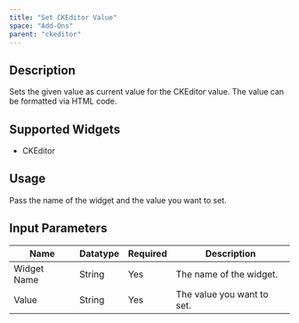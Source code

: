 ```yaml
---
title: "Set CKEditor Value"
space: "Add-Ons"
parent: "ckeditor"
---
```

## Description
Sets the given value as current value for the CKEditor value. The value can be formatted via HTML code.

## Supported Widgets
+ CKEditor

## Usage
Pass the name of the widget and the value you want to set.

## Input Parameters



Name | Datatype | Required | Description
---- | -------- | ------- |---------------
Widget Name | String | Yes | The name of the widget.
Value | String | Yes | The value you want to set.
